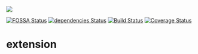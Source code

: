 <img src="https://get-set-fetch.github.io/get-set-fetch/logo.png">


[![FOSSA Status](https://app.fossa.io/api/projects/git%2Bgithub.com%2Fget-set-fetch%2Fget-set-fetch.svg?type=shield)](https://app.fossa.io/projects/git%2Bgithub.com%2Fget-set-fetch%2Fget-set-fetch?ref=badge_shield)
[![dependencies Status](https://david-dm.org/get-set-fetch/extension/status.svg)](https://david-dm.org/get-set-fetch/extension)
[![Build Status](https://travis-ci.org/get-set-fetch/extension.svg?branch=master)](https://travis-ci.org/get-set-fetch/extension)
[![Coverage Status](https://coveralls.io/repos/github/get-set-fetch/extension/badge.svg?branch=master)](https://coveralls.io/github/get-set-fetch/extension?branch=master)

# extension